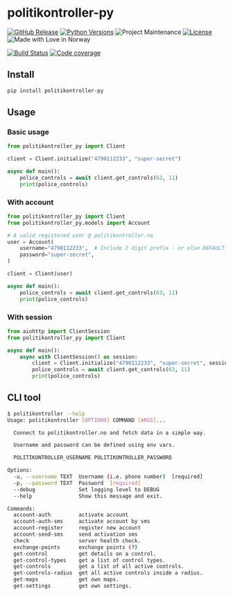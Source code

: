 # politikontroller-py

[![GitHub Release][releases-shield]][releases]
[![Python Versions][py-versions-shield]][py-versions]
![Project Maintenance][maintenance-shield]
[![License][license-shield]](LICENSE)
![Made with Love in Norway][madewithlove-shield]

[![Build Status][build-shield]][build]
[![Code coverage][codecov-shield]][codecov]


## Install

```bash
pip install politikontroller-py
```

## Usage

### Basic usage
```python
from politikontroller_py import Client

client = Client.initialize("4790112233", "super-secret")

async def main():
    police_controls = await client.get_controls(63, 11)
    print(police_controls)
```


### With account
```python
from politikontroller_py import Client
from politikontroller_py.models import Account

# A valid registered user @ politikontroller.no
user = Account(
    username="4790112233",  # Include 2 digit prefix - or else DEFAULT_COUNTRY is assumed
    password="super-secret",
)

client = Client(user)

async def main():
    police_controls = await client.get_controls(63, 11)
    print(police_controls)
```


### With session
```python
from aiohttp import ClientSession
from politikontroller_py import Client

async def main():
    async with ClientSession() as session:
        client = Client.initialize("4790112233", "super-secret", session=session)
        police_controls = await client.get_controls(63, 11)
        print(police_controls)
```


## CLI tool

```bash
$ politikontroller --help
Usage: politikontroller [OPTIONS] COMMAND [ARGS]...

  Connect to politikontroller.no and fetch data in a simple way.

  Username and password can be defined using env vars.

  POLITIKONTROLLER_USERNAME POLITIKONTROLLER_PASSWORD

Options:
  -u, --username TEXT  Username (i.e. phone number)  [required]
  -p, --password TEXT  Password  [required]
  --debug              Set logging level to DEBUG
  --help               Show this message and exit.

Commands:
  account-auth         activate account
  account-auth-sms     activate account by sms
  account-register     register new account
  account-send-sms     send activation sms
  check                server health check.
  exchange-points      exchange points (?)
  get-control          get details on a control.
  get-control-types    get a list of control types.
  get-controls         get a list of all active controls.
  get-controls-radius  get all active controls inside a radius.
  get-maps             get own maps.
  get-settings         get own settings.

```


[license-shield]: https://img.shields.io/github/license/bendikrb/politikontroller-py.svg
[license]: https://github.com/bendikrb/politikontroller-py/blob/main/LICENSE
[releases-shield]: https://img.shields.io/pypi/v/politikontroller-py
[releases]: https://github.com/bendikrb/politikontroller-py/releases
[build-shield]: https://github.com/bendikrb/politikontroller-py/actions/workflows/test.yaml/badge.svg
[build]: https://github.com/bendikrb/politikontroller-py/actions/workflows/test.yaml
[maintenance-shield]: https://img.shields.io/maintenance/yes/2024.svg
[py-versions-shield]: https://img.shields.io/pypi/pyversions/politikontroller-py
[py-versions]: https://pypi.org/project/politikontroller-py/
[codecov-shield]: https://codecov.io/gh/bendikrb/politikontroller-py/graph/badge.svg?token=IXLJ3WR4ES
[codecov]: https://codecov.io/gh/bendikrb/politikontroller-py
[madewithlove-shield]: https://madewithlove.now.sh/no?heart=true&colorB=%233584e4

